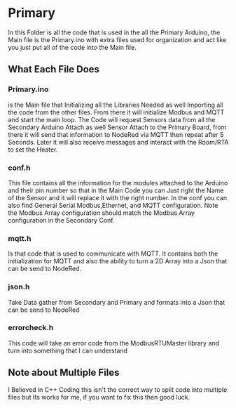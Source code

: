 # Primary

In this Folder is all the code that is used in the all the Primary Arduino, the Main file is the Primary.ino with extra files used for organization and act like you just put all of the code into the Main file.

## What Each File Does

### Primary.ino

is the Main file that Initializing all the Libraries Needed as well Importing all the code from the other files. From there it will initialize Modbus and MQTT and start the main loop. The Code will request Sensors data from all the Secondary Arduino Attach as well Sensor Attach to the Primary Board, from there it will send that information to NodeRed via MQTT then repeat after 5 Seconds. Later it will also receive messages and interact with the Room/RTA to set the Heater.

### conf.h

This file contains all the information for the modules attached to the Arduino and their pin number so that in the Main Code you can Just right the Name of the Sensor and it will replace it with the right number. In the conf you can also find General Serial Modbus,Ethernet, and MQTT configuration. Note the Modbus Array configuration should match the Modbus Array configuration in the Secondary Conf.

### mqtt.h

Is that code that is used to communicate with MQTT. It contains both the initialization for MQTT and also the ability to turn a 2D Array into a Json that can be send to NodeRed.

### json.h

Take Data gather from Secondary and Primary and formats into a Json that can be send to NodeRed

### errorcheck.h

This code will take an error code from the ModbusRTUMaster library and turn into something that I can understand

## Note about Multiple Files

I Believed in C++ Coding this isn't the correct way to split code into multiple files but Its works for me, if you want to fix this then good luck.
